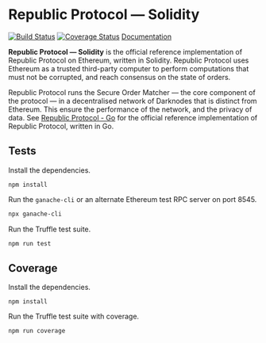 # Republic Protocol — Solidity

[![Build Status](https://travis-ci.org/republicprotocol/republic-sol.svg?branch=master)](https://travis-ci.org/republicprotocol/republic-sol)
[![Coverage Status](https://coveralls.io/repos/github/republicprotocol/republic-sol/badge.svg?branch=master)](https://coveralls.io/github/republicprotocol/republic-sol?branch=master)
[Documentation](./docs/index.md)

**Republic Protocol — Solidity** is the official reference implementation of Republic Protocol on Ethereum, written in Solidity. Republic Protocol uses Ethereum as a trusted third-party computer to perform computations that must not be corrupted, and reach consensus on the state of orders.

Republic Protocol runs the Secure Order Matcher — the core component of the protocol — in a decentralised network of Darknodes that is distinct from Ethereum. This ensure the performance of the network, and the privacy of data. See [Republic Protocol - Go](https://github.com/republicprotocol/republic-go) for the official reference implementation of Republic Protocol, written in Go.

## Tests

Install the dependencies.

```
npm install
```

Run the `ganache-cli` or an alternate Ethereum test RPC server on port 8545.

```sh
npx ganache-cli
```

Run the Truffle test suite.

```sh
npm run test
```

## Coverage

Install the dependencies.

```
npm install
```

Run the Truffle test suite with coverage.

```sh
npm run coverage
```